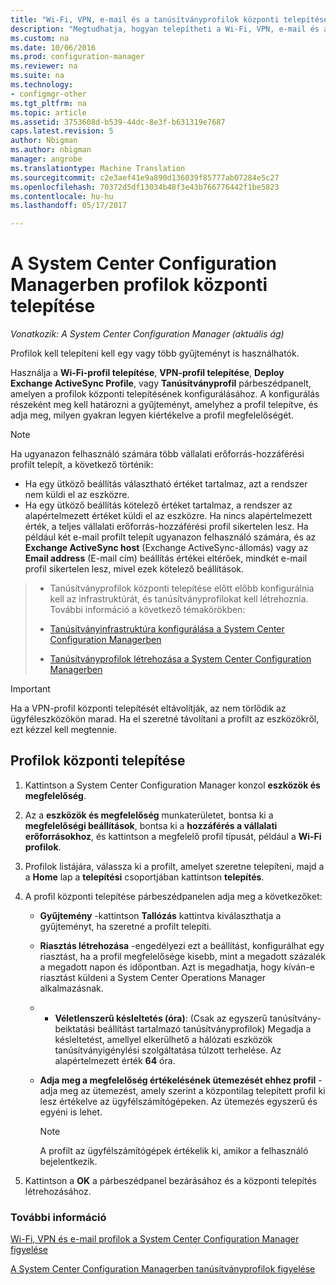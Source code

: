 ```yaml
---
title: "Wi-Fi, VPN, e-mail és a tanúsítványprofilok központi telepítése |} Microsoft Docs"
description: "Megtudhatja, hogyan telepítheti a Wi-Fi, VPN, e-mail és a System Center Configuration Managerben tanúsítványprofilok."
ms.custom: na
ms.date: 10/06/2016
ms.prod: configuration-manager
ms.reviewer: na
ms.suite: na
ms.technology:
- configmgr-other
ms.tgt_pltfrm: na
ms.topic: article
ms.assetid: 3753608d-b539-44dc-8e3f-b631319e7687
caps.latest.revision: 5
author: Nbigman
ms.author: nbigman
manager: angrobe
ms.translationtype: Machine Translation
ms.sourcegitcommit: c2e3aef41e9a890d136039f85777ab07284e5c27
ms.openlocfilehash: 70372d5df13034b48f3e43b766776442f1be5823
ms.contentlocale: hu-hu
ms.lasthandoff: 05/17/2017

---
```

# <a name="deploy-profiles-in-system-center-configuration-manager"></a>A System Center Configuration Managerben profilok központi telepítése

*Vonatkozik: A System Center Configuration Manager (aktuális ág)*

Profilok kell telepíteni kell egy vagy több gyűjteményt is használhatók.  

 Használja a **Wi-Fi-profil telepítése**, **VPN-profil telepítése**, **Deploy Exchange ActiveSync Profile**, vagy **Tanúsítványprofil** párbeszédpanelt, amelyen a profilok központi telepítésének konfigurálásához. A konfigurálás részeként meg kell határozni a gyűjteményt, amelyhez a profil telepítve, és adja meg, milyen gyakran legyen kiértékelve a profil megfelelőségét.  

> [!NOTE]  
>  Ha ugyanazon felhasználó számára több vállalati erőforrás-hozzáférési profilt telepít, a következő történik:  
>   
>  -   Ha egy ütköző beállítás választható értéket tartalmaz, azt a rendszer nem küldi el az eszközre.  
> -   Ha egy ütköző beállítás kötelező értéket tartalmaz, a rendszer az alapértelmezett értéket küldi el az eszközre. Ha nincs alapértelmezett érték, a teljes vállalati erőforrás-hozzáférési profil sikertelen lesz. Ha például két e-mail profilt telepít ugyanazon felhasználó számára, és az **Exchange ActiveSync host** (Exchange ActiveSync-állomás) vagy az **Email address** (E-mail cím) beállítás értékei eltérőek, mindkét e-mail profil sikertelen lesz, mivel ezek kötelező beállítások.  

> -   Tanúsítványprofilok központi telepítése előtt előbb konfigurálnia kell az infrastruktúrát, és tanúsítványprofilokat kell létrehoznia. További információ a következő témakörökben:  
>   
>  -   [Tanúsítványinfrastruktúra konfigurálása a System Center Configuration Managerben](certificate-infrastructure.md)  
> -   [Tanúsítványprofilok létrehozása a System Center Configuration Managerben](create-certificate-profiles.md)    

> [!IMPORTANT]  
>  Ha a VPN-profil központi telepítését eltávolítják, az nem törlődik az ügyféleszközökön marad. Ha el szeretné távolítani a profilt az eszközökről, ezt kézzel kell megtennie.
>   

## <a name="deploying--profiles"></a>Profilok központi telepítése  


1.  Kattintson a System Center Configuration Manager konzol **eszközök és megfelelőség**.  

2.  Az a **eszközök és megfelelőség** munkaterületet, bontsa ki a **megfelelőségi beállítások**, bontsa ki a **hozzáférés a vállalati erőforrásokhoz**, és kattintson a megfelelő profil típusát, például a **Wi-Fi profilok**.  

3.  Profilok listájára, válassza ki a profilt, amelyet szeretne telepíteni, majd a a **Home** lap a **telepítési** csoportjában kattintson **telepítés**.  

4.  A profil központi telepítése párbeszédpanelen adja meg a következőket:  

    -   **Gyűjtemény** -kattintson **Tallózás** kattintva kiválaszthatja a gyűjteményt, ha szeretné a profilt telepíti.  

    -   **Riasztás létrehozása** -engedélyezi ezt a beállítást, konfigurálhat egy riasztást, ha a profil megfelelősége kisebb, mint a megadott százalék a megadott napon és időpontban. Azt is megadhatja, hogy kíván-e riasztást küldeni a System Center Operations Manager alkalmazásnak.  

    -   -   **Véletlenszerű késleltetés (óra)**: (Csak az egyszerű tanúsítvány-beiktatási beállítást tartalmazó tanúsítványprofilok) Megadja a késleltetést, amellyel elkerülhető a hálózati eszközök tanúsítványigénylési szolgáltatása túlzott terhelése. Az alapértelmezett érték **64** óra.  

    -   **Adja meg a megfelelőség értékelésének ütemezését ehhez <type> profil** -adja meg az ütemezést, amely szerint a központilag telepített profil ki lesz értékelve az ügyfélszámítógépeken. Az ütemezés egyszerű és egyéni is lehet.  

        > [!NOTE]  
        >  A profilt az ügyfélszámítógépek értékelik ki, amikor a felhasználó bejelentkezik.  

5.  Kattintson a **OK** a párbeszédpanel bezárásához és a központi telepítés létrehozásához.

### <a name="see-also"></a>További információ  

[Wi-Fi, VPN és e-mail profilok a System Center Configuration Manager figyelése](monitor-wifi-email-vpn-profiles.md)

[A System Center Configuration Managerben tanúsítványprofilok figyelése](monitor-certificate-profiles.md)

